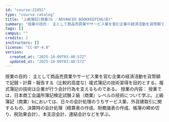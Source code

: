 ```yaml
---
id: "course:22452"
type: "course-catalog"
title: "上級簿記(商業)b ／ADVANCED BOOKKEEPING(B)"
summary: "授業の目的： 主として商品売買業やサービス業を営む企業の経済活動を貨幣額で記録・計算・報告する（比較的高度な）複式簿記の技術習得を目的とする。複式簿記の技術は企業が行う会計行為を支えるものである。 授業の内容： 授業では、日本商工会議所簿記…"
tags: []
campus: ""
credits: 2
instructors: []
license: "CC-BY-4.0"
version:
  created_at: "2025-10-09T03:48:57Z"
  updated_at: "2025-10-09T03:48:57Z"
---
```

授業の目的： 主として商品売買業やサービス業を営む企業の経済活動を貨幣額で記録・計算・報告する（比較的高度な）複式簿記の技術習得を目的とする。複式簿記の技術は企業が行う会計行為を支えるものである。 授業の内容： 授業では、日本商工会議所簿記検定試験２級（商業）レベルの技術について学ぶ。上級簿記（商業）bにおいては、日々の会計処理のうちサービス業、外貨建取引に関するもの、決算時の会計処理（精算表の作成、財務諸表の作成、帳簿の締め切り、税効果会計）、本支店会計、連結会計などを学ぶ。
